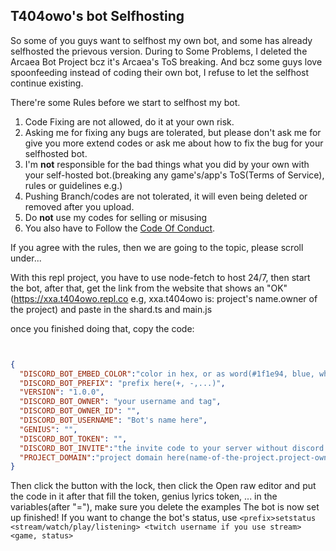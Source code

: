 ## T404owo's bot Selfhosting
So some of you guys want to selfhost my own bot, and some has already selfhosted the prievous version.
During to Some Problems, I deleted the Arcaea Bot Project bcz it's Arcaea's ToS breaking.
And bcz some guys love spoonfeeding instead of coding their own bot, I refuse to let the selfhost continue existing.

There're some Rules before we start to selfhost my bot.
1. Code Fixing are not allowed, do it at your own risk.
2. Asking me for fixing any bugs are tolerated, but please don't ask me for give you more extend codes or ask me about how to fix the bug for your selfhosted bot.
3. I'm **not** responsible for the bad things what you did by your own with your self-hosted bot.(breaking any game's/app's ToS(Terms of Service), rules or guidelines e.g.)
4. Pushing Branch/codes are not tolerated, it will even being deleted or removed after you upload.
5. Do **not** use my codes for selling or misusing
6. You also have to Follow the [Code Of Conduct](https://github.com/t404owo/t404owo-bot-discord/blob/main/CODE_OF_CONDUCT.md).

If you agree with the rules, then we are going to the topic, please scroll under...



With this repl project, you have to use node-fetch to host 24/7, then start the bot, after that, get the link from the website that shows an "OK" (https://xxa.t404owo.repl.co e.g, xxa.t404owo is: project's name.owner of the project) and paste in the shard.ts and main.js

once you finished doing that, copy the code:
```json


{
  "DISCORD_BOT_EMBED_COLOR":"color in hex, or as word(#1f1e94, blue, white etc)",
  "DISCORD_BOT_PREFIX": "prefix here(+, -,...)",
  "VERSION": "1.0.0",
  "DISCORD_BOT_OWNER": "your username and tag",
  "DISCORD_BOT_OWNER_ID": "",
  "DISCORD_BOT_USERNAME": "Bot's name here",
  "GENIUS": "",
  "DISCORD_BOT_TOKEN": "",
  "DISCORD_BOT_INVITE":"the invite code to your server without discord.gg/ or discord.com/invite(like hAFdT3s)",
  "PROJECT_DOMAIN":"project domain here(name-of-the-project.project-owner(t404owo-bot.t404owo e.g))"
}
```
Then click the button with the lock, then click the Open raw editor and put the code in it
after that fill the token, genius lyrics token, ... in the variables(after "="), make sure you delete the examples
The bot is now set up finished! If you want to change the bot's status, use `<prefix>setstatus <stream/watch/play/listening> <twitch username if you use stream> <game, status>`

